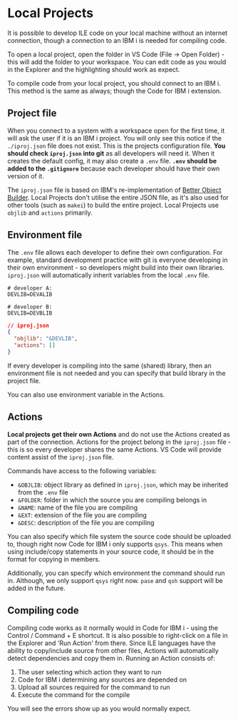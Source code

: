 # Local Projects

It is possible to develop ILE code on your local machine without an internet connection, though a connection to an IBM i is needed for compiling code.

To open a local project, open the folder in VS Code (File -> Open Folder) - this will add the folder to your workspace. You can edit code as you would in the Explorer and the highlighting should work as expect.

To compile code from your local project, you should connect to an IBM i. This method is the same as always; though the Code for IBM i extension.

## Project file

When you connect to a system with a workspace open for the first time, it will ask the user if it is an IBM i project. You will only see this notice if the `./iproj.json` file does not exist. This is the projects configuration file. **You should check `iproj.json` into git** as all developers will need it. When it creates the default config, it may also create a `.env` file. **`.env` should be added to the `.gitignore`** because each developer should have their own version of it.

The `iproj.json` file is based on IBM's re-implementation of [Better Object Builder](https://github.com/IBM/ibmi-bob). Local Projects don't utilise the entire JSON file, as it's also used for other tools (such as `makei`) to build the entire project. Local Projects use `objlib` and `actions` primarily.

## Environment file

The `.env` file allows each developer to define their own configuration. For example, standard development practice with git is everyone developing in their own environment - so developers might build into their own libraries. `iproj.json` will automatically inherit variables from the local `.env` file.

```
# developer A:
DEVLIB=DEVALIB
```

```
# developer B:
DEVLIB=DEVBLIB
```

```json
// iproj.json
{
  "objlib": "&DEVLIB",
  "actions": []
}
```

If every developer is compiling into the same (shared) library, then an environment file is not needed and you can specify that build library in the project file.

You can also use environment variable in the Actions.

## Actions

**Local projects get their own Actions** and do not use the Actions created as part of the connection. Actions for the project belong in the `iproj.json` file - this is so every developer shares the same Actions. VS Code will provide content assist of the `iproj.json` file.

Commands have access to the following variables:

* `&OBJLIB`: object library as defined in `iproj.json`, which may be inherited from the `.env` file
* `&FOLDER`: folder in which the source you are compiling belongs in
* `&NAME`: name of the file you are compiling
* `&EXT`: extension of the file you are compiling
* `&DESC`: description of the file you are compiling

You can also specify which file system the source code should be uploaded to, though right now Code for IBM i only supports `qsys`. This means when using include/copy statements in your source code, it should be in the format for copying in members.

Additionally, you can specify which environment the command should run in. Although, we only support `qsys` right now. `pase` and `qsh` support will be added in the future.

## Compiling code

Compiling code works as it normally would in Code for IBM i - using the Control / Command + E shortcut. It is also possible to right-click on a file in the Explorer and 'Run Action' from there. Since ILE languages have the ability to copy/include source from other files, Actions will automatically detect dependencies and copy them in. Running an Action consists of:

1. The user selecting which action they want to run
2. Code for IBM i determining any sources are depended on
3. Upload all sources required for the command to run
4. Execute the command for the compile

You will see the errors show up as you would normally expect.